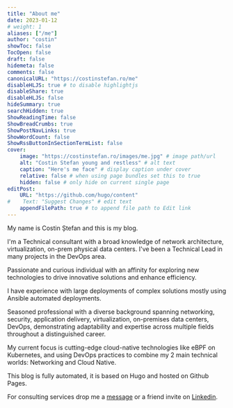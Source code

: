 ```yaml
---
title: "About me"
date: 2023-01-12
# weight: 1
aliases: ["/me"]
author: "costin"
showToc: false
TocOpen: false
draft: false
hidemeta: false
comments: false
canonicalURL: "https://costinstefan.ro/me"
disableHLJS: true # to disable highlightjs
disableShare: true
disableHLJS: false
hideSummary: true
searchHidden: true
ShowReadingTime: false 
ShowBreadCrumbs: true
ShowPostNavLinks: true
ShowWordCount: false
ShowRssButtonInSectionTermList: false
cover:
    image: "https://costinstefan.ro/images/me.jpg" # image path/url
    alt: "Costin Stefan young and restless" # alt text
    caption: "Here's me face" # display caption under cover
    relative: false # when using page bundles set this to true
    hidden: false # only hide on current single page
editPost:
    URL: "https://github.com/hugo/content"
#    Text: "Suggest Changes" # edit text
    appendFilePath: true # to append file path to Edit link
---
```


My name is Costin Ștefan and this is my blog.

I'm a Technical consultant with a broad knowledge of network architecture, virtualization, on-prem physical data centers. I've been a Technical Lead in many projects in the DevOps area. 

Passionate and curious individual with an affinity for exploring new technologies to drive innovative solutions and enhance efficiency.

I have experience with large deployments of complex solutions mostly using Ansible automated deployments.

Seasoned professional with a diverse background spanning networking, security, application delivery, virtualization, on-premises data centers, DevOps, demonstrating adaptability and expertise across multiple fields throughout a distinguished career.

My current focus is cutting-edge cloud-native technologies like eBPF on Kubernetes, and using DevOps practices to combine my 2 main technical worlds: Networking and Cloud Native.

This blog is fully automated, it is based on Hugo and hosted on Github Pages.

For consulting services drop me a [message](https://costinstefan.ro/contact/) or a friend invite on [Linkedin](https://www.linkedin.com/in/costinstefan/).

